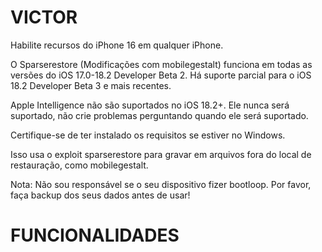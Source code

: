# VICTOR
Habilite recursos do iPhone 16 em qualquer iPhone.

O Sparserestore (Modificações com mobilegestalt) funciona em todas as versões do iOS 17.0-18.2 Developer Beta 2. Há suporte parcial para o iOS 18.2 Developer Beta 3 e mais recentes.

Apple Intelligence não são suportados no iOS 18.2+. Ele nunca será suportado, não crie problemas perguntando quando ele será suportado.

Certifique-se de ter instalado os requisitos se estiver no Windows.

Isso usa o exploit sparserestore para gravar em arquivos fora do local de restauração, como mobilegestalt. 

Nota: Não sou responsável se o seu dispositivo fizer bootloop. Por favor, faça backup dos seus dados antes de usar!

# FUNCIONALIDADES
